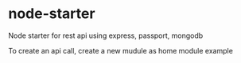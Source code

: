 # node-starter

Node starter for rest api using express, passport, mongodb

To create an api call, create a new mudule as home module example
